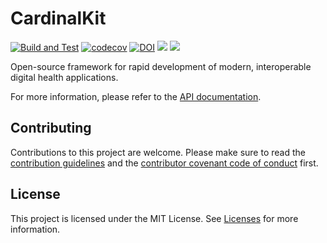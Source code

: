 <!--

This source file is part of the CardinalKit open-source project

SPDX-FileCopyrightText: 2022 Stanford University and the project authors (see CONTRIBUTORS.md)

SPDX-License-Identifier: MIT
   
-->

# CardinalKit

[![Build and Test](https://github.com/StanfordBDHG/CardinalKit/actions/workflows/build-and-test.yml/badge.svg)](https://github.com/StanfordBDHG/CardinalKit/actions/workflows/build-and-test.yml)
[![codecov](https://codecov.io/gh/StanfordBDHG/CardinalKit/branch/main/graph/badge.svg?token=KHU2K1HTAM)](https://codecov.io/gh/StanfordBDHG/CardinalKit)
[![DOI](https://zenodo.org/badge/549199889.svg)](https://zenodo.org/badge/latestdoi/549199889)
[![](https://img.shields.io/endpoint?url=https%3A%2F%2Fswiftpackageindex.com%2Fapi%2Fpackages%2FStanfordBDHG%2FCardinalKit%2Fbadge%3Ftype%3Dswift-versions)](https://swiftpackageindex.com/StanfordBDHG/CardinalKit)
[![](https://img.shields.io/endpoint?url=https%3A%2F%2Fswiftpackageindex.com%2Fapi%2Fpackages%2FStanfordBDHG%2FCardinalKit%2Fbadge%3Ftype%3Dplatforms)](https://swiftpackageindex.com/StanfordBDHG/CardinalKit)

Open-source framework for rapid development of modern, interoperable digital health applications.

For more information, please refer to the [API documentation](https://swiftpackageindex.com/StanfordBDHG/CardinalKit/documentation).


## Contributing

Contributions to this project are welcome. Please make sure to read the [contribution guidelines](https://github.com/CardinalKit/.github/blob/main/CONTRIBUTING.md) and the [contributor covenant code of conduct](https://github.com/CardinalKit/.github/blob/main/CODE_OF_CONDUCT.md) first.


## License

This project is licensed under the MIT License. See [Licenses](https://github.com/CardinalKit/Template-Repository/tree/develop/LICENSES) for more information.

